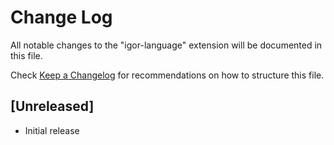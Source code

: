 # Change Log
All notable changes to the "igor-language" extension will be documented in this file.

Check [Keep a Changelog](http://keepachangelog.com/) for recommendations on how to structure this file.

## [Unreleased]
- Initial release